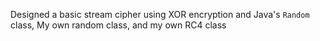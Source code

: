 Designed a basic stream cipher using XOR encryption and Java's `Random` class, My own random class, and my own RC4 class
